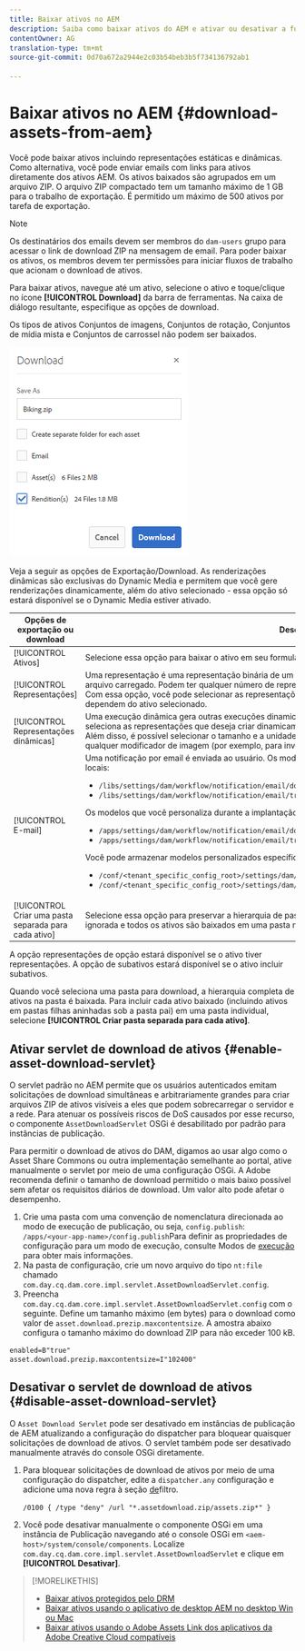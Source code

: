 ```yaml
---
title: Baixar ativos no AEM
description: Saiba como baixar ativos do AEM e ativar ou desativar a funcionalidade de download.
contentOwner: AG
translation-type: tm+mt
source-git-commit: 0d70a672a2944e2c03b54beb3b5f734136792ab1

---
```



# Baixar ativos no AEM {#download-assets-from-aem}

Você pode baixar ativos incluindo representações estáticas e dinâmicas. Como alternativa, você pode enviar emails com links para ativos diretamente dos ativos AEM. Os ativos baixados são agrupados em um arquivo ZIP. O arquivo ZIP compactado tem um tamanho máximo de 1 GB para o trabalho de exportação. É permitido um máximo de 500 ativos por tarefa de exportação.

>[!NOTE]
>
>Os destinatários dos emails devem ser membros do `dam-users` grupo para acessar o link de download ZIP na mensagem de email. Para poder baixar os ativos, os membros devem ter permissões para iniciar fluxos de trabalho que acionam o download de ativos.

Para baixar ativos, navegue até um ativo, selecione o ativo e toque/clique no ícone **[!UICONTROL Download]** da barra de ferramentas. Na caixa de diálogo resultante, especifique as opções de download.

Os tipos de ativos Conjuntos de imagens, Conjuntos de rotação, Conjuntos de mídia mista e Conjuntos de carrossel não podem ser baixados.

![Opções disponíveis ao baixar ativos do AEM Assets](assets/asset_download_dialog.png)

Veja a seguir as opções de Exportação/Download. As renderizações dinâmicas são exclusivas do Dynamic Media e permitem que você gere renderizações dinamicamente, além do ativo selecionado - essa opção só estará disponível se o Dynamic Media estiver ativado.

| Opções de exportação ou download | Descrições |
|---|---|
| [!UICONTROL Ativos] | Selecione essa opção para baixar o ativo em seu formulário original sem execuções. |
| [!UICONTROL Representações] | Uma representação é uma representação binária de um ativo. Os ativos têm uma representação principal - a do arquivo carregado. Podem ter qualquer número de representações. <br> Com essa opção, você pode selecionar as representações que deseja baixar. As representações disponíveis dependem do ativo selecionado. |
| [!UICONTROL Representações dinâmicas] | Uma execução dinâmica gera outras execuções dinamicamente. Ao selecionar essa opção, você também seleciona as representações que deseja criar dinamicamente selecionando na lista Predefinição [de](image-presets.md) imagem. <br>Além disso, é possível selecionar o tamanho e a unidade de medida, o formato, o espaço de cor, a resolução e qualquer modificador de imagem (por exemplo, para inverter a imagem) |
| [!UICONTROL E-mail] | Uma notificação por email é enviada ao usuário. Os modelos padrão de e-mails estão disponíveis nos seguintes locais:<ul><li>`/libs/settings/dam/workflow/notification/email/downloadasset`</li><li>`/libs/settings/dam/workflow/notification/email/transientworkflowcompleted`</li></ul> Os modelos que você personaliza durante a implantação devem estar presentes nesses locais: <ul><li>`/apps/settings/dam/workflow/notification/email/downloadasset`</li><li>`/apps/settings/dam/workflow/notification/email/transientworkflowcompleted`</li></ul>Você pode armazenar modelos personalizados específicos do locatário nesses locais:<ul><li>`/conf/<tenant_specific_config_root>/settings/dam/workflow/notification/email/downloadasset`</li><li>`/conf/<tenant_specific_config_root>/settings/dam/workflow/notification/email/transientworkflowcompleted`</li></ul> |
| [!UICONTROL Criar uma pasta separada para cada ativo] | Selecione essa opção para preservar a hierarquia de pastas ao baixar ativos. Por padrão, a hierarquia de pastas é ignorada e todos os ativos são baixados em uma pasta no sistema local. |

A opção representações de opção estará disponível se o ativo tiver representações. A opção de subativos estará disponível se o ativo incluir subativos.

Quando você seleciona uma pasta para download, a hierarquia completa de ativos na pasta é baixada. Para incluir cada ativo baixado (incluindo ativos em pastas filhas aninhadas sob a pasta pai) em uma pasta individual, selecione **[!UICONTROL Criar pasta separada para cada ativo]**.

## Ativar servlet de download de ativos {#enable-asset-download-servlet}

O servlet padrão no AEM permite que os usuários autenticados emitam solicitações de download simultâneas e arbitrariamente grandes para criar arquivos ZIP de ativos visíveis a eles que podem sobrecarregar o servidor e a rede. Para atenuar os possíveis riscos de DoS causados por esse recurso, o componente `AssetDownloadServlet` OSGi é desabilitado por padrão para instâncias de publicação.

Para permitir o download de ativos do DAM, digamos ao usar algo como o Asset Share Commons ou outra implementação semelhante ao portal, ative manualmente o servlet por meio de uma configuração OSGi. A Adobe recomenda definir o tamanho de download permitido o mais baixo possível sem afetar os requisitos diários de download. Um valor alto pode afetar o desempenho.

1. Crie uma pasta com uma convenção de nomenclatura direcionada ao modo de execução de publicação, ou seja, `config.publish`:
   `/apps/<your-app-name>/config.publish`Para definir as propriedades de configuração para um modo de execução, consulte Modos de [execução](/help/sites-deploying/configure-runmodes.md#defining-configuration-properties-for-a-run-mode) para obter mais informações.
1. Na pasta de configuração, crie um novo arquivo do tipo `nt:file` chamado `com.day.cq.dam.core.impl.servlet.AssetDownloadServlet.config`.
1. Preencha `com.day.cq.dam.core.impl.servlet.AssetDownloadServlet.config` com o seguinte. Define um tamanho máximo (em bytes) para o download como valor de `asset.download.prezip.maxcontentsize`. A amostra abaixo configura o tamanho máximo do download ZIP para não exceder 100 kB.

```
enabled=B"true"
asset.download.prezip.maxcontentsize=I"102400"
```

## Desativar o servlet de download de ativos {#disable-asset-download-servlet}

O `Asset Download Servlet` pode ser desativado em instâncias de publicação de AEM atualizando a configuração do dispatcher para bloquear quaisquer solicitações de download de ativos. O servlet também pode ser desativado manualmente através do console OSGi diretamente.

1. Para bloquear solicitações de download de ativos por meio de uma configuração do dispatcher, edite a `dispatcher.any` configuração e adicione uma nova regra à seção [de](https://docs.adobe.com/content/help/en/experience-manager-dispatcher/using/configuring/dispatcher-configuration.html#defining-a-filter)filtro.

   ```/0100 { /type "deny" /url "*.assetdownload.zip/assets.zip*" }```

1. Você pode desativar manualmente o componente OSGi em uma instância de Publicação navegando até o console OSGi em `<aem-host>/system/console/components`. Localize `com.day.cq.dam.core.impl.servlet.AssetDownloadServlet` e clique em **[!UICONTROL Desativar]**.

>[!MORELIKETHIS]
>
>* [Baixar ativos protegidos pelo DRM](drm.md)
>* [Baixar ativos usando o aplicativo de desktop AEM no desktop Win ou Mac](https://helpx.adobe.com/experience-manager/desktop-app/aem-desktop-app.html)
>* [Baixar ativos usando o Adobe Assets Link dos aplicativos da Adobe Creative Cloud compatíveis](https://helpx.adobe.com/enterprise/using/manage-assets-using-adobe-asset-link.html)

